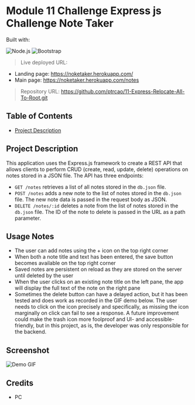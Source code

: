 # Module 11 Challenge Express js Challenge Note Taker

  Built with:

  ![Node.js](https://img.shields.io/badge/Node.js-43853D?style=for-the-badge&logo=node.js&logoColor=white) ![Bootstrap](https://img.shields.io/badge/Bootstrap-563D7C?style=for-the-badge&logo=bootstrap&logoColor=white)

> Live deployed URL: 
- Landing page: https://noketaker.herokuapp.com/
- Main page: https://noketaker.herokuapp.com/notes

> Repository URL: https://github.com/ptrcao/11-Express-Relocate-All-To-Root.git

## Table of Contents

- [Project Description](#project-description)

## Project Description
This application uses the Express.js framework to create a REST API that allows clients to perform CRUD (create, read, update, delete) operations on notes stored in a JSON file. The API has three endpoints:

- `GET /notes` retrieves a list of all notes stored in the `db.json` file.
- `POST /notes` adds a new note to the list of notes stored in the `db.json` file. The new note data is passed in the request body as JSON.
- `DELETE /notes/:id` deletes a note from the list of notes stored in the `db.json` file. The ID of the note to delete is passed in the URL as a path parameter.

## Usage Notes
- The user can add notes using the + icon on the top right corner
- When both a note title and text has been entered, the save button becomes available on the top right corner
- Saved notes are persistent on reload as they are stored on the server until deleted by the user
- When the user clicks on an existing note title on the left pane, the app will display the full text of the note on the right pane
- Sometimes the delete button can have a delayed action, but it has been tested and does work as recorded in the GIF demo below.  The user needs to click on the icon precisely and specifically, as missing the icon marginally on click can fail to see a response.  A future improvement could make the trash icon more foolproof and UI- and accessible-friendly, but in this project, as is, the developer was only responsible for the backend.

## Screenshot

![Demo GIF](assets/Note%20Taker%20Demo.gif)

## Credits
- PC
